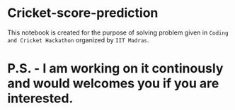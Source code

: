 # Cricket-score-prediction
This notebook is created for the purpose of solving problem given in `Coding and Cricket Hackathon` organized by `IIT Madras`. 

# P.S. - I am working on it continously and would welcomes you if you are interested.
